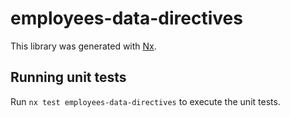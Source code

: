 # employees-data-directives

This library was generated with [Nx](https://nx.dev).

## Running unit tests

Run `nx test employees-data-directives` to execute the unit tests.
